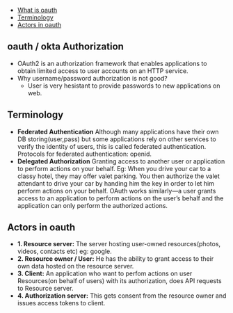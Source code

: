 - [What is oauth](#what)
- [Terminology](#term)
- [Actors in oauth](#actors)

<a name=what></a>
## oauth / okta Authorization
- OAuth2 is an authorization framework that enables applications to obtain limited access to user accounts on an HTTP service.
- Why username/password authorization is not good?
  - User is very hesistant to provide passwords to new applications on web.

<a name=term></a>
## Terminology
- **Federated Authentication** Although many applications have their own DB storing(user,pass) but some applications rely on other services to verify the identity of users, this is called federated authentication. Protocols for federated authentication: openid.
- **Delegated Authorization** Granting access to another user or application to perform actions on your behalf. Eg: When you drive your car to a classy hotel, they may offer valet parking. You then authorize the valet attendant to drive your car by handing him the key in order to let him perform actions on your behalf. OAuth works similarly—a user grants access to an application to perform actions on the user’s behalf and the application can only perform the authorized actions.

<a name=actors></a>
## Actors in oauth
- **1. Resource server:** The server hosting user-owned resources(photos, videos, contacts etc) eg: google.
- **2. Resource owner / User:** He has the ability to grant access to their own data hosted on the resource server.
- **3. Client:** An application who want to perfom actions on user Resources(on behalf of users) with its authorization, does API requests to Resource server.
- **4. Authorization server:** This gets consent from the resource owner and issues access tokens to client.

